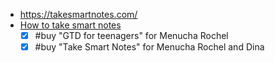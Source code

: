   * https://takesmartnotes.com/
  * [How to take smart notes](https://www.amazon.com/How-Take-Smart-Notes-Nonfiction-ebook/dp/B06WVYW33Y)
    * [x] #buy "GTD for teenagers" for Menucha Rochel
    * [x] #buy "Take Smart Notes" for Menucha Rochel and Dina 